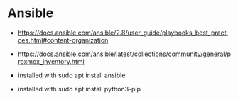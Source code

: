 # Ansible

- https://docs.ansible.com/ansible/2.8/user_guide/playbooks_best_practices.html#content-organization
- https://docs.ansible.com/ansible/latest/collections/community/general/proxmox_inventory.html

- installed with sudo apt install ansible
- installed with sudo apt install python3-pip